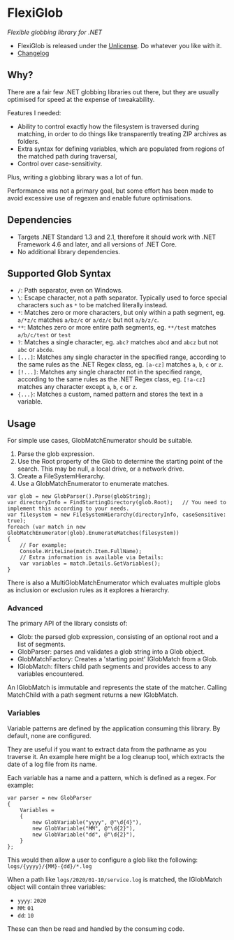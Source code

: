 # FlexiGlob

*Flexible globbing library for .NET*

* FlexiGlob is released under the [Unlicense](LICENSE). Do whatever you like with it.
* [Changelog](CHANGELOG.md)

## Why?

There are a fair few .NET globbing libraries out there, but they are usually optimised for speed at the expense of tweakability.

Features I needed:
* Ability to control exactly how the filesystem is traversed during matching, in order to do things like transparently treating ZIP archives as folders.
* Extra syntax for defining variables, which are populated from regions of the matched path during traversal,
* Control over case-sensitivity.

Plus, writing a globbing library was a lot of fun.

Performance was not a primary goal, but some effort has been made to avoid excessive use of regexen and enable future optimisations.

## Dependencies

* Targets .NET Standard 1.3 and 2.1, therefore it should work with .NET Framework 4.6 and later, and all versions of .NET Core.
* No additional library dependencies.

## Supported Glob Syntax

* `/`: Path separator, even on Windows.
* `\`: Escape character, not a path separator. Typically used to force special characters such as `*` to be matched literally instead.
* `*`: Matches zero or more characters, but only within a path segment, eg. `a/*z/c` matches `a/bz/c` or `a/dz/c` but not `a/b/z/c`.
* `**`: Matches zero or more entire path segments, eg. `**/test` matches `a/b/c/test` or `test`
* `?`: Matches a single character, eg. `abc?` matches `abcd` and `abcz` but not `abc` or `abcde`.
* `[...]`: Matches any single character in the specified range, according to the same rules as the .NET Regex class, eg. `[a-cz]` matches `a`, `b`, `c` or `z`.
* `[!...]`: Matches any single character not in the specified range, according to the same rules as the .NET Regex class, eg. `[!a-cz]` matches any character except `a`, `b`, `c` or `z`.
* `{...}`: Matches a custom, named pattern and stores the text in a variable.

## Usage

For simple use cases, GlobMatchEnumerator should be suitable.
1. Parse the glob expression.
1. Use the Root property of the Glob to determine the starting point of the search. This may be null, a local drive, or a network drive.
1. Create a FileSystemHierarchy.
1. Use a GlobMatchEnumerator to enumerate matches.

```
var glob = new GlobParser().Parse(globString);
var directoryInfo = FindStartingDirectory(glob.Root);   // You need to implement this according to your needs.
var filesystem = new FileSystemHierarchy(directoryInfo, caseSensitive: true);
foreach (var match in new GlobMatchEnumerator(glob).EnumerateMatches(filesystem))
{
    // For example:
    Console.WriteLine(match.Item.FullName);
    // Extra information is available via Details:
    var variables = match.Details.GetVariables();
}
```

There is also a MultiGlobMatchEnumerator which evaluates multiple globs as inclusion or exclusion rules as it explores a hierarchy.

### Advanced

The primary API of the library consists of:
* Glob: the parsed glob expression, consisting of an optional root and a list of segments.
* GlobParser: parses and validates a glob string into a Glob object.
* GlobMatchFactory: Creates a 'starting point' IGlobMatch from a Glob.
* IGlobMatch: filters child path segments and provides access to any variables encountered.

An IGlobMatch is immutable and represents the state of the matcher. Calling MatchChild with a path segment returns a new IGlobMatch.

### Variables

Variable patterns are defined by the application consuming this library. By default, none are configured.

They are useful if you want to extract data from the pathname as you traverse it. An example here might be a log cleanup tool, which extracts the date of a log file from its name.

Each variable has a name and a pattern, which is defined as a regex. For example:
```
var parser = new GlobParser
{
    Variables =
    {
        new GlobVariable("yyyy", @"\d{4}"),
        new GlobVariable("MM", @"\d{2}"),
        new GlobVariable("dd", @"\d{2}"),
    }
};
```

This would then allow a user to configure a glob like the following: `logs/{yyyy}/{MM}-{dd}/*.log`

When a path like `logs/2020/01-10/service.log` is matched, the IGlobMatch object will contain three variables:
* `yyyy`: `2020`
* `MM`: `01`
* `dd`: `10`

These can then be read and handled by the consuming code.
